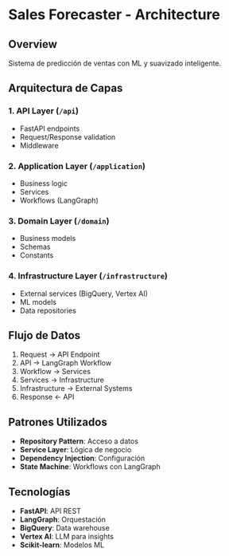 # Sales Forecaster - Architecture

## Overview
Sistema de predicción de ventas con ML y suavizado inteligente.

## Arquitectura de Capas

### 1. API Layer (`/api`)
- FastAPI endpoints
- Request/Response validation
- Middleware

### 2. Application Layer (`/application`)
- Business logic
- Services
- Workflows (LangGraph)

### 3. Domain Layer (`/domain`)
- Business models
- Schemas
- Constants

### 4. Infrastructure Layer (`/infrastructure`)
- External services (BigQuery, Vertex AI)
- ML models
- Data repositories

## Flujo de Datos

1. Request → API Endpoint
2. API → LangGraph Workflow
3. Workflow → Services
4. Services → Infrastructure
5. Infrastructure → External Systems
6. Response ← API

## Patrones Utilizados

- **Repository Pattern**: Acceso a datos
- **Service Layer**: Lógica de negocio
- **Dependency Injection**: Configuración
- **State Machine**: Workflows con LangGraph

## Tecnologías

- **FastAPI**: API REST
- **LangGraph**: Orquestación
- **BigQuery**: Data warehouse
- **Vertex AI**: LLM para insights
- **Scikit-learn**: Modelos ML
